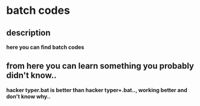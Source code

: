 # batch codes

## description
**here you can find batch codes**
## from here you can learn something you probably didn't know..

**hacker typer.bat is better than hacker typer+.bat.., working better and don't know why..**
